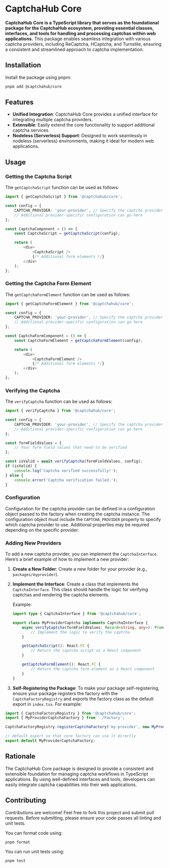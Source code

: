# CaptchaHub Core

**CaptchaHub Core is a TypeScript library that serves as the foundational package for the CaptchaHub ecosystem, providing essential classes, interfaces, and tools for handling and processing captchas within web applications.** This package enables seamless integration with various captcha providers, including ReCaptcha, HCaptcha, and Turnstile, ensuring a consistent and streamlined approach to captcha implementation.

## Installation

Install the package using pnpm:

```bash
pnpm add @captchahub/core
```

## Features

- **Unified Integration**: CaptchaHub Core provides a unified interface for integrating multiple captcha providers.
- **Extensible**: Easily extend the core functionality to support additional captcha services.
- **Nodeless (Serverless) Support**: Designed to work seamlessly in nodeless (serverless) environments, making it ideal for modern web applications.

## Usage

### Getting the Captcha Script

The `getCaptchaScript` function can be used as follows:

```typescript
import { getCaptchaScript } from '@captchahub/core';

const config = {
    CAPTCHA_PROVIDER: 'your-provider', // Specify the captcha provider
    // Additional provider-specific configuration can go here
};

const CaptchaComponent = () => {
    const CaptchaScript = getCaptchaScript(config);

    return (
        <div>
            <CaptchaScript />
            {/* Additional form elements */}
        </div>
    );
};
```

### Getting the Captcha Form Element

The `getCaptchaFormElement` function can be used as follows:

```typescript
import { getCaptchaFormElement } from '@captchahub/core';

const config = {
    CAPTCHA_PROVIDER: 'your-provider', // Specify the captcha provider
    // Additional provider-specific configuration can go here
};

const CaptchaFormComponent = () => {
    const CaptchaFormElement = getCaptchaFormElement(config);

    return (
        <div>
            <CaptchaFormElement />
            {/* Additional form elements */}
        </div>
    );
};
```

### Verifying the Captcha

The `verifyCaptcha` function can be used as follows:

```typescript
import { verifyCaptcha } from '@captchahub/core';

const config = {
    CAPTCHA_PROVIDER: 'your-provider', // Specify the captcha provider
    // Additional provider-specific configuration can go here
};

const formFieldValues = {
    // Your form field values that need to be verified
};

const isValid = await verifyCaptcha(formFieldValues, config);
if (isValid) {
    console.log('Captcha verified successfully!');
} else {
    console.error('Captcha verification failed.');
}
```

### Configuration

Configuration for the captcha provider can be defined in a configuration object passed to the factory when creating the captcha instance. The configuration object must include the `CAPTCHA_PROVIDER` property to specify which captcha provider to use. Additional properties may be required depending on the specific provider.

### Adding New Providers

To add a new captcha provider, you can implement the `CaptchaInterface`. Here’s a brief example of how to implement a new provider:

1. **Create a New Folder**: Create a new folder for your provider (e.g., `packages/myprovider`).
2. **Implement the Interface**: Create a class that implements the `CaptchaInterface`. This class should handle the logic for verifying captchas and rendering the captcha elements.

   Example:
   ```typescript
   import type { CaptchaInterface } from '@captchahub/core';

   export class MyProviderCaptcha implements CaptchaInterface {
       async verifyCaptcha(formFieldValues: Record<string, any>): Promise<boolean> {
           // Implement the logic to verify the captcha
       }

       getCaptchaScript(): React.FC {
           // Return the captcha script as a React component
       }

       getCaptchaFormElement(): React.FC {
           // Return the captcha form element as a React component
       }
   }
   ```

3. **Self-Registering the Package**: To make your package self-registering, ensure your package registers the factory with the `CaptchaFactoryRegistry` and exports the factory class as the default export in `index.tsx`. For example:

```typescript
import { CaptchaFactoryRegistry } from '@captchahub/core';
import { MyProviderCaptchaFactory } from './Factory';

CaptchaFactoryRegistry.registerCaptchaFactory('my-provider', new MyProviderCaptchaFactory());

// default export so that core factory can use it directly
export default MyProviderCaptchaFactory;
```


## Rationale

The CaptchaHub Core package is designed to provide a consistent and extensible foundation for managing captcha workflows in TypeScript applications. By using well-defined interfaces and tools, developers can easily integrate captcha capabilities into their web applications.

## Contributing

Contributions are welcome! Feel free to fork this project and submit pull requests. Before submitting, please ensure your code passes all linting and unit tests.

You can format code using:

```bash
pnpm format
```

You can run unit tests using:

```bash
pnpm test
